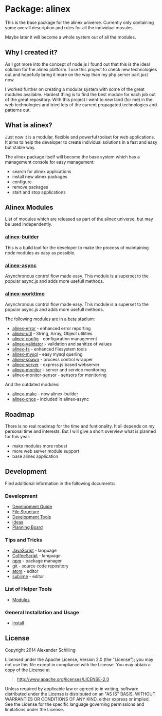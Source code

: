Package: alinex
=================================================

This is the base package for the alinex universe. Currently only
containing some overall description and rules for all the individual mosules.

Maybe later it will become a whole system out of all the modules.


Why I created it?
-------------------------------------------------

As I got more into the concept of node.js I found out that this is the ideal
solution for the alinex platform. I use this project to check new technologies
out and hopefully bring it more on the way than my php server part just now.

I worked further on creating a modular system with some of the great modules
available. Hardest thing is to find the best module for each job out of the
great repository.
With this project I went to new land (for me) in the web technologies and tried
lots of the current propagated technologies and patterns out.


What is alinex?
-------------------------------------------------

Just now it is a modular, flexible and powerful toolset for web applications.
It aims to help the developer to create individual solutions in a fast and easy
but stable way.

The alinex package itself will become the base system which has a management
console for easy management:

- search for alinex applications
- install new alinex packages
- configure
- remove packages
- start and stop applications


Alinex Modules
-------------------------------------------------

List of modules which are released as part of the alinex universe, but may be
used independently.

### [alinex-builder](https://alinex.github.io/node-builder/)
This is a build tool for the developer to make the process of maintaining node
modules as easy as possible.

### [alinex-async](https://alinex.github.io/node-async/)
Asynchronous control flow made easy. This module is a superset to the popular
async.js and adds more usefull methods.

### [alinex-worktime](https://alinex.github.io/node-worktime/)
Asynchronous control flow made easy. This module is a superset to the popular
async.js and adds more usefull methods.



The following modules are in a beta stadium:

- [alinex-error](https://alinex.github.io/node-error/) - enhanced error reporting
- [alinex-util](https://alinex.github.io/node-util/) - String, Array, Object utilities
- [alinex-config](https://alinex.github.io/node-config/) - configuration management
- [alinex-validator](https://alinex.github.io/node-validator/) - validation and sanitize of values
- [alinex-fs](https://alinex.github.io/node-fs/) - enhanced filesystem tools
- [alinex-mysql](https://alinex.github.io/node-mysql/) - easy mysql queriing
- [alinex-spawn](https://alinex.github.io/node-spawn/) - process control wrapper
- [alinex-server](https://alinex.github.io/node-config/) -
  express.js based webserver
- [alinex-monitor](https://alinex.github.io/node-monitor/) -
  server and service monitoring
- [alinex-monitor-sensor](https://alinex.github.io/node-monitor-sensor/) -
  sensors for monitoring

And the outdated modules:

- [alinex-make](https://alinex.github.io/node-make/) - now alinex-builder
- [alinex-once](https://alinex.github.io/node-once/) - included in alinex-async


Roadmap
-------------------------------------------------

There is no real roadmap for the time and funtionality. It all depends on my
personal time and interests. But I will give a short overview what is planned
for this year:

- make modules more robust
- more web server module support
- base alinex application


Development
-------------------------------------------------

Find additional information in the following documents:

### Development

- [Development Guide](src/doc/developguide.md)
- [File Structure](src/doc/filestructure.md)
- [Development Tools](src/doc/developtools.md)
- [Ideas](src/doc/ideas.md)
- [Planning Board](https://trello.com/b/lOY5hCx7/node-js)

### Tips and Tricks

- [JavaScript](src/doc/javascript.md) - language
- [CoffeeScript](src/doc/coffee.md) - language
- [npm](src/doc/npm.md) - package manager
- [git](src/doc/git.md) - source code repository
- [atom](src/doc/atom.md) - editor
- [sublime](src/doc/sublime.md) - editor

### List of Helper Tools

- [Modules](src/doc/modules.md)

### General Installation and Usage

- [Install](src/doc/install.md)


License
-------------------------------------------------

Copyright 2014 Alexander Schilling

Licensed under the Apache License, Version 2.0 (the "License");
you may not use this file except in compliance with the License.
You may obtain a copy of the License at

>  <http://www.apache.org/licenses/LICENSE-2.0>

Unless required by applicable law or agreed to in writing, software
distributed under the License is distributed on an "AS IS" BASIS,
WITHOUT WARRANTIES OR CONDITIONS OF ANY KIND, either express or implied.
See the License for the specific language governing permissions and
limitations under the License.
